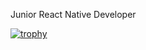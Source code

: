 Junior React Native Developer

[![trophy](https://github-profile-trophy.vercel.app/?username=Abdullahkhn44-ma&theme=onedark)](https://github.com/ryo-ma/github-profile-trophy)
<!--
**Abdullahkhn44/Abdullahkhn44** is a ✨ _special_ ✨ repository because its `README.md` (this file) appears on your GitHub profile.

Here are some ideas to get you started:

- 🔭 I’m currently working on ...
- 🌱 I’m currently learning ...
- 👯 I’m looking to collaborate on ...
- 🤔 I’m looking for help with ...
- 💬 Ask me about ...
- 📫 How to reach me: ...
- 😄 Pronouns: ...
- ⚡ Fun fact: ...
-->
